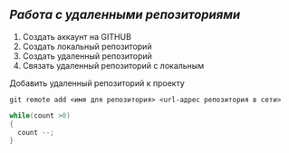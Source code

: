 ## *Работа с удаленными репозиториями*
1. Создать аккаунт на GITHUB
2. Создать локальный репозиторий
3. Создать удаленный репозиторий
4. Связать удаленный репозиторий с локальным

Добавить удаленный репозиторий к проекту
```
git remote add <имя для репозитория> <url-адрес репозитория в сети>
```
```C#
while(count >0)
{
  count --;
}
```
